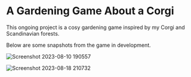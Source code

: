 # A Gardening Game About a Corgi

This ongoing project is a cosy gardening game inspired by my Corgi and Scandinavian forests.

Below are some snapshots from the game in development.

![Screenshot 2023-08-10 190557](https://github.com/stjerndale/Fenris/assets/19479985/eca5d1f4-81e7-4f87-af18-7e1f5ffaad1f)

![Screenshot 2023-08-18 210732](https://github.com/stjerndale/Fenris/assets/19479985/7ddda8a0-d575-49a2-b76f-6d1a9292d48f)
